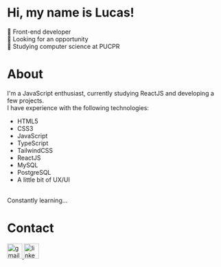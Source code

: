 # Hi, my name is Lucas!
🚀 Front-end developer<br>🚀 Looking for an opportunity<br>🚀 Studying computer science at PUCPR<br>

# About
I'm a JavaScript enthusiast, currently studying ReactJS and developing a few projects.<br>
I have experience with the following technologies:<br>
<ul>
  <li>HTML5</li>
  <li>CSS3</li>
  <li>JavaScript</li>
  <li>TypeScript</li>
  <li>TailwindCSS</li>
  <li>ReactJS</li>
  <li>MySQL</li>
  <li>PostgreSQL</li>
  <li>A little bit of UX/UI</li>
</ul>
<br>
Constantly learning...

# Contact

<div align="left">
  <a href="mailto:lucasbertoncello1@gmail.com" target="_blank">
    <img
      src="https://img.shields.io/static/v1?message=Gmail&logo=gmail&label=&color=D14836&logoColor=white&labelColor=&style=for-the-badge"
      height="35"
      alt="gmail logo"
    />
  </a>

  <a href="https://www.linkedin.com/in/lucas-bertoncello-05786a237/" target="_blank">
    <img
      src="https://img.shields.io/static/v1?message=LinkedIn&logo=linkedin&label=&color=0077B5&logoColor=white&labelColor=&style=for-the-badge"
      height="35"
      alt="linkedin logo"
    />
  </a>
</div>
